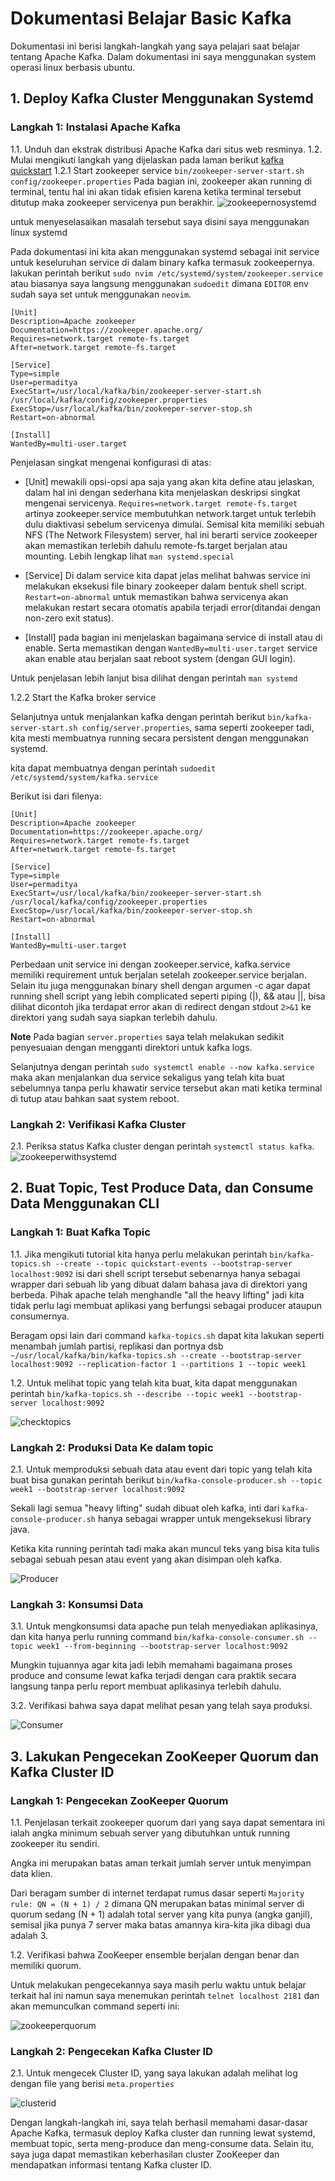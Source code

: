 # Dokumentasi Belajar Basic Kafka
Dokumentasi ini berisi langkah-langkah yang saya pelajari saat belajar tentang Apache Kafka. Dalam dokumentasi ini saya menggunakan system operasi linux berbasis ubuntu.

## 1. Deploy Kafka Cluster Menggunakan Systemd
### Langkah 1: Instalasi Apache Kafka
1.1. Unduh dan ekstrak distribusi Apache Kafka dari situs web resminya.
1.2. Mulai mengikuti langkah yang dijelaskan pada laman berikut [kafka quickstart](https://kafka.apache.org/quickstart)
1.2.1 Start zookeeper service
`bin/zookeeper-server-start.sh config/zookeeper.properties`
Pada bagian ini, zookeeper akan running di terminal, tentu hal ini akan tidak efisien karena ketika terminal tersebut ditutup maka zookeeper servicenya pun berakhir.
![zookeepernosystemd](https://github.com/mfahryan/Learning-Kafka/assets/112185850/f1770e36-5187-4c7a-b057-2a902880fd7c)

untuk menyeselasaikan masalah tersebut saya disini saya menggunakan linux systemd

Pada dokumentasi ini kita akan menggunakan systemd sebagai init service untuk keseluruhan service di dalam binary kafka termasuk zookeepernya.
lakukan perintah berikut `sudo nvim /etc/systemd/system/zookeeper.service` atau biasanya saya langsung menggunakan `sudoedit` dimana `EDITOR` env sudah saya set untuk menggunakan `neovim`.

```
[Unit]
Description=Apache zookeeper
Documentation=https://zookeeper.apache.org/
Requires=network.target remote-fs.target
After=network.target remote-fs.target

[Service]
Type=simple
User=permaditya
ExecStart=/usr/local/kafka/bin/zookeeper-server-start.sh /usr/local/kafka/config/zookeeper.properties
ExecStop=/usr/local/kafka/bin/zookeeper-server-stop.sh
Restart=on-abnormal

[Install]
WantedBy=multi-user.target

```
Penjelasan singkat mengenai konfigurasi di atas:

- [Unit] mewakili opsi-opsi apa saja yang akan kita define atau jelaskan, dalam hal ini dengan sederhana kita menjelaskan deskripsi singkat mengenai servicenya. `Requires=network.target remote-fs.target` artinya zookeeper.service membutuhkan network.target untuk terlebih dulu diaktivasi sebelum servicenya dimulai. Semisal kita memiliki sebuah NFS (The Network Filesystem) server, hal ini berarti service zookeeper akan memastikan terlebih dahulu remote-fs.target berjalan atau mounting. Lebih lengkap lihat `man systemd.special`

- [Service] Di dalam service kita dapat jelas melihat bahwas service ini melakukan eksekusi file binary zookeeper dalam bentuk shell script.
  `Restart=on-abnormal` untuk memastikan bahwa servicenya akan melakukan restart secara otomatis apabila terjadi error(ditandai dengan non-zero exit status).

- [Install] pada bagian ini menjelaskan bagaimana service di install atau di enable. Serta memastikan dengan `WantedBy=multi-user.target` service akan enable atau berjalan saat reboot system (dengan GUI login).

Untuk penjelasan lebih lanjut bisa dilihat dengan perintah `man systemd`

1.2.2 Start the Kafka broker service

Selanjutnya untuk menjalankan kafka dengan perintah berikut `bin/kafka-server-start.sh config/server.properties`, sama seperti zookeeper tadi, kita mesti membuatnya running secara persistent dengan menggunakan systemd.

kita dapat membuatnya dengan perintah `sudoedit /etc/systemd/system/kafka.service`

Berikut isi dari filenya:

```
[Unit]
Description=Apache zookeeper
Documentation=https://zookeeper.apache.org/
Requires=network.target remote-fs.target
After=network.target remote-fs.target

[Service]
Type=simple
User=permaditya
ExecStart=/usr/local/kafka/bin/zookeeper-server-start.sh /usr/local/kafka/config/zookeeper.properties
ExecStop=/usr/local/kafka/bin/zookeeper-server-stop.sh
Restart=on-abnormal

[Install]
WantedBy=multi-user.target

```

Perbedaan unit service ini dengan zookeeper.service, kafka.service memiliki requirement untuk berjalan setelah zookeeper.service berjalan. Selain itu juga menggunakan binary shell dengan argumen -c agar dapat running shell script yang lebih complicated seperti piping (|), && atau ||, bisa dilihat dicontoh jika terdapat error akan di redirect dengan stdout `2>&1` ke direktori yang sudah saya siapkan terlebih dahulu.

**Note** Pada bagian `server.properties` saya telah melakukan sedikit penyesuaian dengan mengganti direktori untuk kafka logs.

Selanjutnya dengan perintah `sudo systemctl enable --now kafka.service` maka akan menjalankan dua service sekaligus yang telah kita buat sebelumnya tanpa perlu khawatir service tersebut akan mati ketika terminal di tutup atau bahkan saat system reboot.

### Langkah 2: Verifikasi Kafka Cluster

2.1. Periksa status Kafka cluster dengan perintah `systemctl status kafka`.
![zookeeperwithsystemd](https://github.com/mfahryan/Learning-Kafka/assets/112185850/be3eb162-639d-4645-b7aa-83af2596f2df)

## 2. Buat Topic, Test Produce Data, dan Consume Data Menggunakan CLI

### Langkah 1: Buat Kafka Topic

1.1. Jika mengikuti tutorial kita hanya perlu melakukan perintah `bin/kafka-topics.sh --create --topic quickstart-events --bootstrap-server localhost:9092` isi dari shell script tersebut sebenarnya hanya sebagai wrapper dari sebuah lib yang dibuat dalam bahasa java di direktori yang berbeda. Pihak apache telah menghandle "all the heavy lifting" jadi kita tidak perlu lagi membuat aplikasi yang berfungsi sebagai producer ataupun consumernya.

Beragam opsi lain dari command `kafka-topics.sh` dapat kita lakukan seperti menambah jumlah partisi, replikasi dan portnya dsb `~/usr/local/kafka/bin/kafka-topics.sh --create --bootstrap-server localhost:9092 --replication-factor 1 --partitions 1 --topic week1`

1.2. Untuk melihat topic yang telah kita buat, kita dapat menggunakan perintah `bin/kafka-topics.sh --describe --topic week1 --bootstrap-server localhost:9092`

![checktopics](https://github.com/mfahryan/Learning-Kafka/assets/112185850/4cf2f320-b96d-49c3-a670-0f33e0399830)


### Langkah 2: Produksi Data Ke dalam topic

2.1. Untuk memproduksi sebuah data atau event dari topic yang telah kita buat bisa gunakan perintah berikut `bin/kafka-console-producer.sh --topic week1 --bootstrap-server localhost:9092`

Sekali lagi semua "heavy lifting" sudah dibuat oleh kafka, inti dari `kafka-console-producer.sh` hanya sebagai wrapper untuk mengeksekusi library java.

Ketika kita running perintah tadi maka akan muncul teks yang bisa kita tulis sebagai sebuah pesan atau event yang akan disimpan oleh kafka.

![Producer](https://github.com/mfahryan/Learning-Kafka/assets/112185850/dca38c30-282e-4e8b-9627-2d19223ca6be)


### Langkah 3: Konsumsi Data

3.1. Untuk mengkonsumsi data apache pun telah menyediakan aplikasinya, dan kita hanya perlu running command `bin/kafka-console-consumer.sh --topic week1 --from-beginning --bootstrap-server localhost:9092`

Mungkin tujuannya agar kita jadi lebih memahami bagaimana proses produce and consume lewat kafka terjadi dengan cara praktik secara langsung tanpa perlu report membuat aplikasinya terlebih dahulu.

3.2. Verifikasi bahwa saya dapat melihat pesan yang telah saya produksi.

![Consumer](https://github.com/mfahryan/Learning-Kafka/assets/112185850/54b77363-db54-4f83-ac93-96f0ffe5a703)


## 3. Lakukan Pengecekan ZooKeeper Quorum dan Kafka Cluster ID

### Langkah 1: Pengecekan ZooKeeper Quorum

1.1. Penjelasan terkait zookeeper quorum dari yang saya dapat sementara ini ialah angka minimum sebuah server yang dibutuhkan untuk running zookeeper itu sendiri.

Angka ini merupakan batas aman terkait jumlah server untuk menyimpan data klien.

Dari beragam sumber di internet terdapat rumus dasar seperti `Majority rule: QN = (N + 1) / 2` dimana QN merupakan batas minimal server di quorum sedang (N + 1) adalah total server yang kita punya (angka ganjil), semisal jika punya 7 server maka batas amannya kira-kita jika dibagi dua adalah 3.

1.2. Verifikasi bahwa ZooKeeper ensemble berjalan dengan benar dan memiliki quorum.

Untuk melakukan pengecekannya saya masih perlu waktu untuk belajar terkait hal ini namun saya menemukan perintah `telnet localhost 2181` dan akan memunculkan command seperti ini:

![zookeeperquorum](https://github.com/mfahryan/Learning-Kafka/assets/112185850/589ca451-95b6-4f41-b083-6edf101313ef)


### Langkah 2: Pengecekan Kafka Cluster ID

2.1. Untuk mengecek Cluster ID, yang saya lakukan adalah melihat log dengan file yang berisi `meta.properties`

![clusterid](https://github.com/mfahryan/Learning-Kafka/assets/112185850/bb237258-9ee0-4c80-a194-9c083627e6d2)


Dengan langkah-langkah ini, saya telah berhasil memahami dasar-dasar Apache Kafka, termasuk deploy Kafka cluster dan running lewat systemd, membuat topic, serta meng-produce dan meng-consume data. Selain itu, saya juga dapat memastikan keberhasilan cluster ZooKeeper dan mendapatkan informasi tentang Kafka cluster ID.

